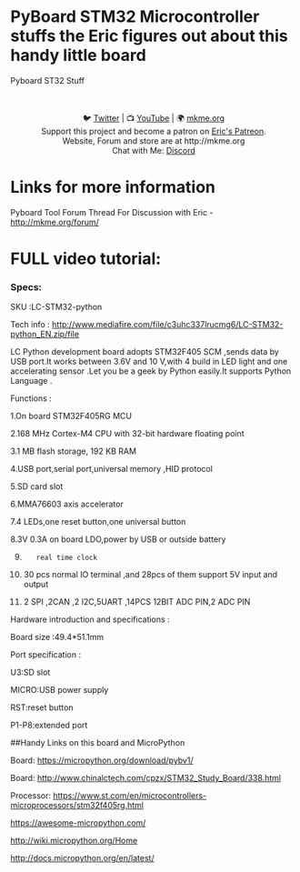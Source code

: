 # PyBoard STM32 Microcontroller stuffs the Eric figures out about this handy little board 

Pyboard ST32 Stuff

<p align="center">

<br>
<br>
🐦 <a href="https://twitter.com/mkmeorg">Twitter</a>
| 📺 <a href="https://www.youtube.com/mkmeorg">YouTube</a>
| 🌍 <a href="http://www.mkme.org">mkme.org</a><br>
Support this project and become a patron on <a href="http://mkme.org/patreon">Eric's Patreon</a>.<br>
Website, Forum and store are at http://mkme.org <br>
Chat with Me: <a href="https://discord.gg/j9S4Fgv">Discord</a></b>
</p>

# Links for more information

Pyboard Tool Forum Thread For Discussion with Eric - http://mkme.org/forum/

# FULL video tutorial:


### Specs:

SKU  :LC-STM32-python

Tech   info  : http://www.mediafire.com/file/c3uhc337lrucmg6/LC-STM32-python_EN.zip/file

LC Python development board adopts STM32F405 SCM ,sends data by USB port.It works between 3.6V and 10 V,with 4 build in LED light and one accelerating sensor .Let you be a geek by Python easily.It supports Python Language .

Functions :

1.On board STM32F405RG MCU

2.168 MHz Cortex-M4 CPU with 32-bit hardware floating point

3.1 MB flash storage, 192 KB RAM

4.USB port,serial port,universal memory ,HID protocol

5.SD card slot

6.MMA76603 axis accelerator

7.4 LEDs,one reset button,one universal button

8.3V 0.3A on board LDO,power by USB or outside battery

9.        real time clock

10.    30 pcs normal IO terminal ,and 28pcs of them support 5V input and output

11.    2 SPI ,2CAN ,2 I2C,5UART ,14PCS 12BIT ADC PIN,2 ADC PIN

 Hardware introduction and specifications :

Board size :49.4*51.1mm

Port specification  :

U3:SD slot

MICRO:USB power supply

RST:reset button

P1-P8:extended port


##Handy Links on this board and MicroPython 


Board: https://micropython.org/download/pybv1/

Board: http://www.chinalctech.com/cpzx/STM32_Study_Board/338.html


Processor:  https://www.st.com/en/microcontrollers-microprocessors/stm32f405rg.html

https://awesome-micropython.com/

http://wiki.micropython.org/Home

http://docs.micropython.org/en/latest/

